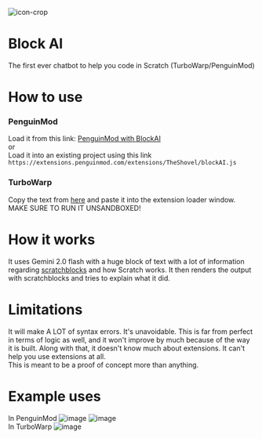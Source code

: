 ![icon-crop](https://github.com/user-attachments/assets/3cad2692-1a76-4200-82cd-801da25e1673)
# Block AI
The first ever chatbot to help you code in Scratch (TurboWarp/PenguinMod)

# How to use
### PenguinMod
Load it from this link: [PenguinMod with BlockAI](https://studio.penguinmod.com/editor.html?extension=https://extensions.penguinmod.com/extensions/TheShovel/blockAI.js)  
or  
Load it into an existing project using this link `https://extensions.penguinmod.com/extensions/TheShovel/blockAI.js`
### TurboWarp
Copy the text from [here](https://extensions.penguinmod.com/extensions/TheShovel/blockAI.js) and paste it into the extension loader window. MAKE SURE TO RUN IT UNSANDBOXED!

# How it works
It uses Gemini 2.0 flash with a huge block of text with a lot of information regarding [scratchblocks](https://github.com/scratchblocks/scratchblocks) and how Scratch works. It then renders the output with scratchblocks and tries to explain what it did.

# Limitations
It will make A LOT of syntax errors. It's unavoidable. This is far from perfect in terms of logic as well, and it won't improve by much because of the way it is built. Along with that, it doesn't know much about extensions. It can't help you use extensions at all.  
This is meant to be a proof of concept more than anything.

# Example uses
In PenguinMod
![image](https://github.com/user-attachments/assets/68f7d850-b32c-487c-91d7-b697e646033b)
![image](https://github.com/user-attachments/assets/924e187f-93ec-447a-9300-e3773b051f58)  
In TurboWarp
![image](https://github.com/user-attachments/assets/52b8ea65-f496-4610-8afe-ec331854daad)

